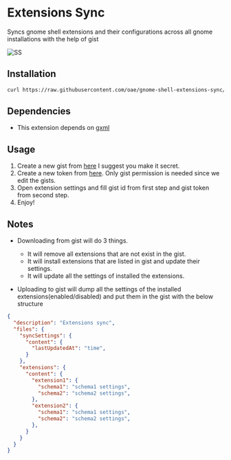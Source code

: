 # Extensions Sync

Syncs gnome shell extensions and their configurations across all gnome installations with the help of gist

![SS](https://i.imgur.com/2vJ89Zo.jpg)

## Installation

```bash
curl https://raw.githubusercontent.com/oae/gnome-shell-extensions-sync/master/installer.sh | bash
```

## Dependencies

* This extension depends on [gxml](https://gitlab.gnome.org/GNOME/gxml.git)

## Usage

1. Create a new gist from [here](https://gist.github.com/) I suggest you make it secret.
2. Create a new token from [here](https://github.com/settings/tokens/new). Only gist permission is needed since we edit the gists.
3. Open extension settings and fill gist id from first step and gist token from second step.
4. Enjoy!

## Notes

* Downloading from gist will do 3 things.
  - It will remove all extensions that are not exist in the gist.
  - It will install extensions that are listed in gist and update their settings.
  - It will update all the settings of installed the extensions.
  
* Uploading to gist will dump all the settings of the installed extensions(enabled/disabled) and put them in the gist with the below structure
```json
{
  "description": "Extensions sync",
  "files": {
    "syncSettings": {
      "content": {
        "lastUpdatedAt": "time",
      }
    },
    "extensions": {
      "content": {
        "extension1": {
          "schema1": "schema1 settings",
          "schema2": "schema2 settings",
        },
        "extension2": {
          "schema1": "schema1 settings",
          "schema2": "schema2 settings",
        },
      }
    }
  }
}
```

